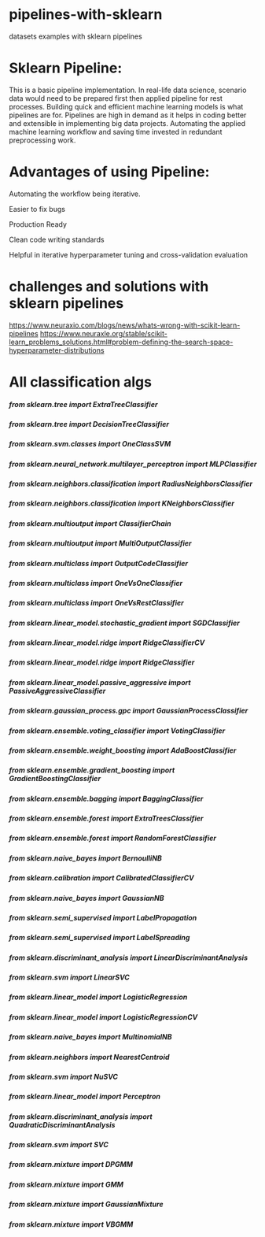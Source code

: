 # pipelines-with-sklearn
datasets examples with sklearn pipelines
# Sklearn Pipeline:
This is a basic pipeline implementation. In real-life data science, scenario data would need to be prepared first then applied pipeline for rest processes. Building quick and efficient machine learning models is what pipelines are for. Pipelines are high in demand as it helps in coding better and extensible in implementing big data projects. Automating the applied machine learning workflow and saving time invested in redundant preprocessing work.

# Advantages of using Pipeline:
Automating the workflow being iterative.

Easier to fix bugs

Production Ready

Clean code writing standards

Helpful in iterative hyperparameter tuning and cross-validation evaluation

# challenges and solutions with sklearn pipelines
https://www.neuraxio.com/blogs/news/whats-wrong-with-scikit-learn-pipelines
https://www.neuraxle.org/stable/scikit-learn_problems_solutions.html#problem-defining-the-search-space-hyperparameter-distributions  

# All classification algs
##### from sklearn.tree import ExtraTreeClassifier
##### from sklearn.tree import DecisionTreeClassifier
##### from sklearn.svm.classes import OneClassSVM
##### from sklearn.neural_network.multilayer_perceptron import MLPClassifier
##### from sklearn.neighbors.classification import RadiusNeighborsClassifier
##### from sklearn.neighbors.classification import KNeighborsClassifier
##### from sklearn.multioutput import ClassifierChain
##### from sklearn.multioutput import MultiOutputClassifier
##### from sklearn.multiclass import OutputCodeClassifier
##### from sklearn.multiclass import OneVsOneClassifier
##### from sklearn.multiclass import OneVsRestClassifier
##### from sklearn.linear_model.stochastic_gradient import SGDClassifier
##### from sklearn.linear_model.ridge import RidgeClassifierCV
##### from sklearn.linear_model.ridge import RidgeClassifier
##### from sklearn.linear_model.passive_aggressive import PassiveAggressiveClassifier    
##### from sklearn.gaussian_process.gpc import GaussianProcessClassifier
##### from sklearn.ensemble.voting_classifier import VotingClassifier
##### from sklearn.ensemble.weight_boosting import AdaBoostClassifier
##### from sklearn.ensemble.gradient_boosting import GradientBoostingClassifier
##### from sklearn.ensemble.bagging import BaggingClassifier
##### from sklearn.ensemble.forest import ExtraTreesClassifier
##### from sklearn.ensemble.forest import RandomForestClassifier
##### from sklearn.naive_bayes import BernoulliNB
##### from sklearn.calibration import CalibratedClassifierCV
##### from sklearn.naive_bayes import GaussianNB
##### from sklearn.semi_supervised import LabelPropagation
##### from sklearn.semi_supervised import LabelSpreading
##### from sklearn.discriminant_analysis import LinearDiscriminantAnalysis
##### from sklearn.svm import LinearSVC
##### from sklearn.linear_model import LogisticRegression
##### from sklearn.linear_model import LogisticRegressionCV
##### from sklearn.naive_bayes import MultinomialNB  
##### from sklearn.neighbors import NearestCentroid
##### from sklearn.svm import NuSVC
##### from sklearn.linear_model import Perceptron
##### from sklearn.discriminant_analysis import QuadraticDiscriminantAnalysis
##### from sklearn.svm import SVC
##### from sklearn.mixture import DPGMM
##### from sklearn.mixture import GMM 
##### from sklearn.mixture import GaussianMixture
##### from sklearn.mixture import VBGMM



